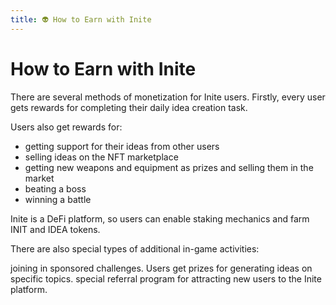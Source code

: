 ```yaml
---
title: 👽 How to Earn with Inite
---
```

# How to Earn with Inite

There are several methods of monetization for Inite users. Firstly, every user gets rewards for completing their daily idea creation task. 

Users also get rewards for:

* getting support for their ideas from other users 
* selling ideas on the NFT marketplace
* getting new weapons and equipment as prizes and selling them in the market
* beating a boss
* winning a battle

Inite is a DeFi platform, so users can enable staking mechanics and farm INIT and IDEA tokens.

There are also special types of additional in-game activities: 

joining in sponsored challenges. Users get prizes for generating ideas on specific topics. 
special referral program for attracting new users to the Inite platform.